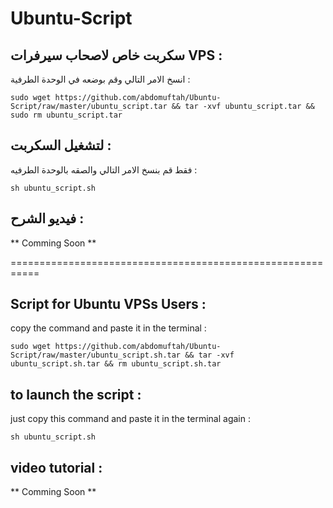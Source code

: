 # Ubuntu-Script


## سكربت خاص لاصحاب سيرفرات VPS :

انسخ الامر التالي وقم بوضعه في الوحدة الطرفية :

`sudo wget https://github.com/abdomuftah/Ubuntu-Script/raw/master/ubuntu_script.tar && tar -xvf ubuntu_script.tar && sudo rm ubuntu_script.tar`


## لتشغيل السكربت :

فقط قم بنسخ الامر التالي والصقه بالوحدة الطرفيه :

`sh ubuntu_script.sh `


## فيديو الشرح : 

** Comming Soon **






===========================================================






## Script for Ubuntu VPSs Users :


copy the command and paste it in the terminal :

`sudo wget https://github.com/abdomuftah/Ubuntu-Script/raw/master/ubuntu_script.sh.tar && tar -xvf ubuntu_script.sh.tar && rm ubuntu_script.sh.tar`


## to launch the script :


just copy this command and paste it in the terminal again : 

`sh ubuntu_script.sh `


## video tutorial : 

** Comming Soon **

